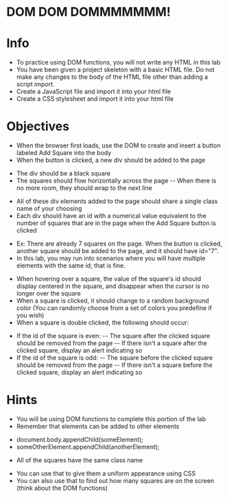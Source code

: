 # DOM DOM DOMMMMMMM!

# Info
* To practice using DOM functions, you will not write any HTML in this lab
* You have been given a project skeleton with a basic HTML file. Do not make any changes to the body of the HTML file other than adding a script import.
* Create a JavaScript file and import it into your html file
* Create a CSS stylesheet and import it into your html file

# Objectives
* When the browser first loads, use the DOM to create and insert a button labeled Add Square into the body
* When the button is clicked, a new div should be added to the page
 - The div should be a black square
 - The squares should flow horizontally across the page
   -- When there is no more room, they should wrap to the next line
* All of these div elements added to the page should share a single class name of your choosing
* Each div should have an id with a numerical value equivalent to the number of squares that are in the page when the Add Square button is clicked
 - Ex: There are already 7 squares on the page. When the button is clicked, another square should be added to the page, and it should have id="7".
 - In this lab, you may run into scenarios where you will have multiple elements with the same id; that is fine.
* When hovering over a square, the value of the square's id should display centered in the square, and disappear when the cursor is no longer over the square
* When a square is clicked, it should change to a random background color (You can randomly choose from a set of colors you predefine if you wish)
* When a square is double clicked, the following should occur:
 - If the id of the square is even:
  -- The square after the clicked square should be removed from the page
  -- If there isn't a square after the clicked square, display an alert indicating so
 - If the id of the square is odd:
  -- The square before the clicked square should be removed from the page
  -- If there isn't a square before the clicked square, display an alert indicating so

# Hints
* You will be using DOM functions to complete this portion of the lab
* Remember that elements can be added to other elements
 - document.body.appendChild(someElement);
 - someOtherElement.appendChild(anotherElement);
* All of the squares have the same class name
 - You can use that to give them a uniform appearance using CSS
 - You can also use that to find out how many squares are on the screen (think about the DOM functions)